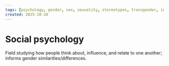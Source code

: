 ```yaml
---
tags: [psychology, gender, sex, sexuality, stereotypes, transgender, intersex, orientation, sexism, masculinity, STEM]
created: 2025-10-20
---
```

# Social psychology

Field studying how people think about, influence, and relate to one another; informs gender similarities/differences.
